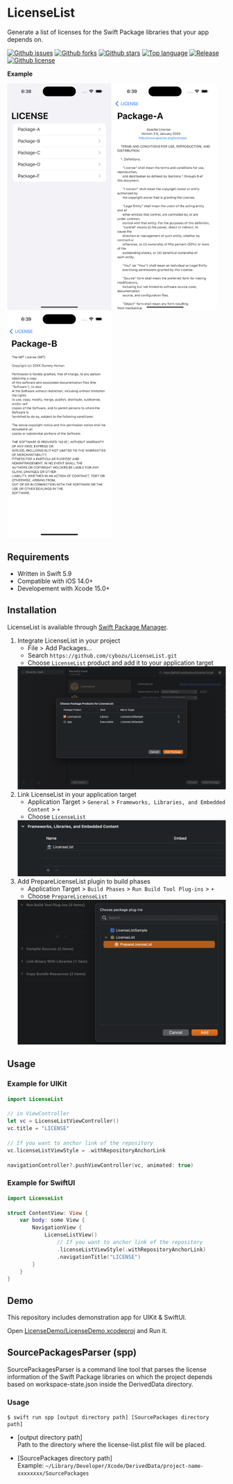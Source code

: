 # LicenseList

Generate a list of licenses for the Swift Package libraries that your app depends on.

[![Github issues](https://img.shields.io/github/issues/cybozu/LicenseList)](https://github.com/cybozu/LicenseList/issues)
[![Github forks](https://img.shields.io/github/forks/cybozu/LicenseList)](https://github.com/cybozu/LicenseList/network/members)
[![Github stars](https://img.shields.io/github/stars/cybozu/LicenseList)](https://github.com/cybozu/LicenseList/stargazers)
[![Top language](https://img.shields.io/github/languages/top/cybozu/LicenseList)](https://github.com/cybozu/LicenseList/)
[![Release](https://img.shields.io/github/v/release/cybozu/LicenseList)]()
[![Github license](https://img.shields.io/github/license/cybozu/LicenseList)](https://github.com/cybozu/LicenseList/)

**Example**

<div>
  <img src="./Screenshots/demo-top.png" width="240px" />
  <img src="./Screenshots/demo-apache.png" width="240px" />
  <img src="./Screenshots/demo-mit.png" width="240px" />
</div>

## Requirements

- Written in Swift 5.9
- Compatible with iOS 14.0+
- Developement with Xcode 15.0+

## Installation

LicenseList is available through [Swift Package Manager](https://github.com/apple/swift-package-manager/).

1. Integrate LicenseList in your project
   - File > Add Packages...
   - Search `https://github.com/cybozu/LicenseList.git`
   - Choose `LicenseList` product and add it to your application target  
   <img src="./Screenshots/installation-1.png" width="600px" />
2. Link LicenseList in your application target
   - Application Target > `General` > `Frameworks, Libraries, and Embedded Content` > `+`
   - Choose `LicenseList`  
   <img src="./Screenshots/installation-2.png" width="500px" />
3. Add PrepareLicenseList plugin to build phases
   - Application Target > `Build Phases` > `Run Build Tool Plug-ins` > `+`
   - Choose `PrepareLicenseList`  
   <img src="./Screenshots/installation-3.png" width="500px" />

## Usage

### Example for UIKit

```swift
import LicenseList

// in ViewController
let vc = LicenseListViewController()
vc.title = "LICENSE"

// If you want to anchor link of the repository
vc.licenseListViewStyle = .withRepositoryAnchorLink

navigationController?.pushViewController(vc, animated: true)
```

### Example for SwiftUI

```swift
import LicenseList

struct ContentView: View {
    var body: some View {
        NavigationView {
            LicenseListView()
                // If you want to anchor link of the repository
                .licenseListViewStyle(.withRepositoryAnchorLink)
                .navigationTitle("LICENSE")
        }
    }
}
```


## Demo

This repository includes demonstration app for UIKit & SwiftUI.

Open [LicenseDemo/LicenseDemo.xcodeproj](/LicenseDemo/LicenseDemo.xcodeproj) and Run it.

## SourcePackagesParser (spp)

SourcePackagesParser is a command line tool that parses the license information of the Swift Package libraries on which the project depends based on workspace-state.json inside the DerivedData directory.

### Usage

```
$ swift run spp [output directory path] [SourcePackages directory path]
```

- [output directory path]  
  Path to the directory where the license-list.plist file will be placed.

- [SourcePackages directory path]  
  Example: `~/Library/Developer/Xcode/DerivedData/project-name-xxxxxxxx/SourcePackages`
